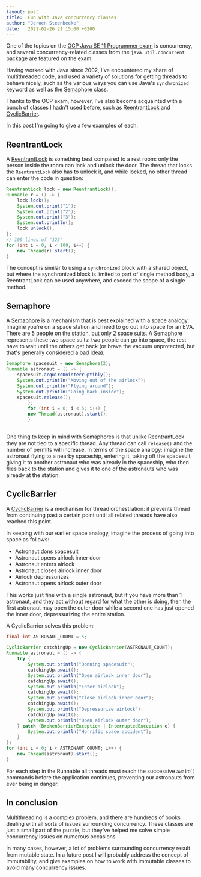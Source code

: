 ```yaml
---
layout: post
title:  Fun with Java concurrency classes
author: "Jeroen Steenbeeke"
date:   2021-02-26 21:15:00 +0200
---
```

One of the topics on the [OCP Java SE 11 Programmer exam](https://tech.jeroensteenbeeke.nl/2020/11/18/ocp-java-se-11-mnemonics.html) is concurrency, and several 
concurrency-related classes from the `java.util.concurrent` package are featured on the exam.

Having worked with Java since 2002, I've encountered my share of multithreaded code, and used a variety
of solutions for getting threads to behave nicely, such as the various ways you can use Java's `synchronized` keyword as well
as the [Semaphore](https://docs.oracle.com/en/java/javase/11/docs/api/java.base/java/util/concurrent/Semaphore.html) class.

Thanks to the OCP exam, however, I've also become acquainted with a bunch of classes I hadn't used before,
such as [ReentrantLock](https://docs.oracle.com/en/java/javase/11/docs/api/java.base/java/util/concurrent/locks/ReentrantLock.html) and [CyclicBarrier](https://docs.oracle.com/en/java/javase/11/docs/api/java.base/java/util/concurrent/CyclicBarrier.html).

In this post I'm going to give a few examples of each.

<!--more-->

## ReentrantLock

A [ReentrantLock](https://docs.oracle.com/en/java/javase/11/docs/api/java.base/java/util/concurrent/locks/ReentrantLock.html) is
something best compared to a rest room: only the person inside the room can lock and unlock the door. The thread
that locks the `ReentrantLock` also has to unlock it, and while locked, no other thread can enter the code in question:

```java
ReentrantLock lock = new ReentrantLock();
Runnable r = () -> {
    lock.lock();
    System.out.print("1");
    System.out.print("2");
    System.out.print("3");
    System.out.println();
    lock.unlock();
};
// 100 lines of "123"
for (int i = 0; i < 100; i++) {
    new Thread(r).start();
}
```

The concept is similar to using a `synchronized` block with a shared object, but where the synchronized block is limited 
to part of single method body, a ReentrantLock can be used anywhere, and exceed the scope of a single method.

## Semaphore

A [Semaphore](https://docs.oracle.com/en/java/javase/11/docs/api/java.base/java/util/concurrent/Semaphore.html) is a mechanism
that is best explained with a space analogy. Imagine you're on a space station and need to go out into space for an EVA. There are 5
people on the station, but only 2 space suits. A Semaphore represents these two space suits: two people can go into space,
the rest have to wait until the others get back (or brave the vacuum unprotected, but that's generally considered a bad idea).

```java
Semaphore spacesuit = new Semaphore(2);
Runnable astronaut = () -> {
	spacesuit.acquireUninterruptibly(); 
	System.out.println("Moving out of the airlock");
	System.out.println("Flying around");
	System.out.println("Going back inside");
	spacesuit.release();
        };
		for (int i = 0; i < 5; i++) {
		new Thread(astronaut).start();
		}
        
```

One thing to keep in mind with Semaphores is that unlike ReentrantLock they are not tied to a specific thread. Any thread
can call `release()` and the number of permits will increase. In terms of the space analogy: imagine the astronaut flying to a nearby
spaceship, entering it, taking off the spacesuit, giving it to another astronaut who
was already in the spaceship, who then flies back to the station and gives it to one of the astronauts who was already at the station.

## CyclicBarrier

A [CyclicBarrier](https://docs.oracle.com/en/java/javase/11/docs/api/java.base/java/util/concurrent/CyclicBarrier.html) is a mechanism
for thread orchestration: it prevents thread from continuing past a certain point until all related threads have also reached this point.

In keeping with our earlier space analogy, imagine the process of going into space as follows:

* Astronaut dons spacesuit
* Astronaut opens airlock inner door
* Astronaut enters airlock
* Astronaut closes airlock inner door
* Airlock depressurizes
* Astronaut opens airlock outer door

This works just fine with a single astronaut, but if you have more than 1 astronaut, and they act
without regard for what the other is doing, then the first astronaut may open the outer door while a second
one has just opened the inner door, depressurizing the entire station.

A CyclicBarrier solves this problem:

```java
final int ASTRONAUT_COUNT = 5;

CyclicBarrier catchingUp = new CyclicBarrier(ASTRONAUT_COUNT);
Runnable astronaut = () -> {
    try {
        System.out.println("Donning spacesuit");
        catchingUp.await();
        System.out.println("Open airlock inner door");
        catchingUp.await();
        System.out.println("Enter airlock");
        catchingUp.await();
        System.out.println("Close airlock inner door");
        catchingUp.await();
        System.out.println("Depressurize airlock");
        catchingUp.await();
        System.out.println("Open airlock outer door");
    } catch (BrokenBarrierException | InterruptedException e) {
        System.out.println("Horrific space accident");
    }
};
for (int i = 0; i < ASTRONAUT_COUNT; i++) {
    new Thread(astronaut).start();
}
```

For each step in the Runnable all threads must reach the successive `await()` commands before the application continues,
preventing our astronauts from ever being in danger.

## In conclusion

Multithreading is a complex problem, and there are hundreds of books dealing with all sorts of issues surrounding concurrency.
These classes are just a small part of the puzzle, but they've helped me solve simple concurrency issues on numerous occasions.

In many cases, however, a lot of problems surrounding concurrency result from mutable state. In a future post I will probably
address the concept of immutability, and give examples on how to work with immutable classes to avoid many concurrency issues.
